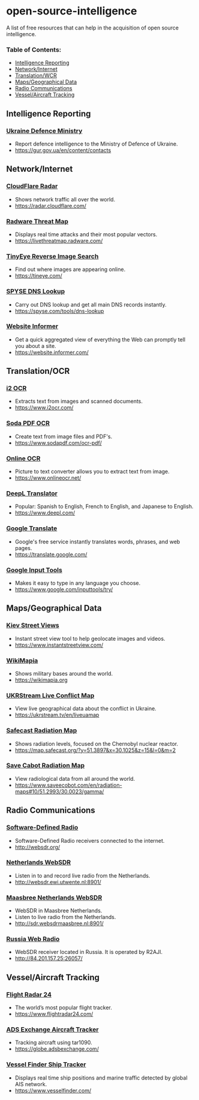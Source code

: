 # open-source-intelligence
A list of free resources that can help in the acquisition of open source intelligence.
### Table of Contents:
* [Intelligence Reporting](#intelligence-reporting)
* [Network/Internet](#networkinternet)
* [Translation/WCR](#translationocr)
* [Maps/Geographical Data](#mapsgeographical-data)
* [Radio Communications](#radio-communications)
* [Vessel/Aircraft Tracking](#vesselaircraft-tracking)



## Intelligence Reporting
### [Ukraine Defence Ministry](https://gur.gov.ua/en/content/contacts.html)
* Report defence intelligence to the Ministry of Defence of Ukraine.
* https://gur.gov.ua/en/content/contacts


## Network/Internet
### [CloudFlare Radar](https://radar.cloudflare.com/)
* Shows network traffic all over the world.
* https://radar.cloudflare.com/
### [Radware Threat Map](https://livethreatmap.radware.com/)
* Displays real time attacks and their most popular vectors.
* https://livethreatmap.radware.com/
### [TinyEye Reverse Image Search](https://tineye.com/)
* Find out where images are appearing online.
* https://tineye.com/
### [SPYSE DNS Lookup](https://spyse.com/tools/dns-lookup)
* Carry out DNS lookup and get all main DNS records instantly.
* https://spyse.com/tools/dns-lookup
### [Website Informer](https://website.informer.com/)
* Get a quick aggregated view of everything the Web can promptly tell you about a site.
* https://website.informer.com/


## Translation/OCR
### [i2 OCR](https://www.i2ocr.com/)
* Extracts text from images and scanned documents.
* https://www.i2ocr.com/
### [Soda PDF OCR](https://www.sodapdf.com/ocr-pdf/)
* Create text from image files and PDF's.
* https://www.sodapdf.com/ocr-pdf/
### [Online OCR](https://www.onlineocr.net/)
* Picture to text converter allows you to extract text from image.
* https://www.onlineocr.net/
### [DeepL Translator](https://www.deepl.com/)
* Popular: Spanish to English, French to English, and Japanese to English.
* https://www.deepl.com/
### [Google Translate](https://translate.google.com/)
* Google's free service instantly translates words, phrases, and web pages.
* https://translate.google.com/
### [Google Input Tools](https://www.google.com/inputtools/try/)
* Makes it easy to type in any language you choose.
* https://www.google.com/inputtools/try/


## Maps/Geographical Data
### [Kiev Street Views](https://www.instantstreetview.com/@50.450139,30.524395,129.53h,13.73p,0.83z,JjY0gzkm9eQ2F1zDu__eDQ)
* Instant street view tool to help geolocate images and videos.
* https://www.instantstreetview.com/
### [WikiMapia](https://wikimapia.org)
* Shows military bases around the world.
* https://wikimapia.org
### [UKRStream Live Conflict Map](https://ukrstream.tv/en/liveuamap)
* View live geographical data about the conflict in Ukraine.
* https://ukrstream.tv/en/liveuamap
### [Safecast Radiation Map](https://map.safecast.org/?y=51.3897&x=30.1025&z=15&l=0&m=2)
* Shows radiation levels, focused on the Chernobyl nuclear reactor.
* https://map.safecast.org/?y=51.3897&x=30.1025&z=15&l=0&m=2
### [Save Cabot Radiation Map](https://www.saveecobot.com/en/radiation-maps#10/51.2993/30.0023/gamma/)
* View radiological data from all around the world.
* https://www.saveecobot.com/en/radiation-maps#10/51.2993/30.0023/gamma/


## Radio Communications
### [Software-Defined Radio](http://www.websdr.org/)
* Software-Defined Radio receivers connected to the internet.
* http://websdr.org/
### [Netherlands WebSDR](http://websdr.ewi.utwente.nl:8901/)
* Listen in to and record live radio from the Netherlands.
* http://websdr.ewi.utwente.nl:8901/
### [Maasbree Netherlands WebSDR ](http://sdr.websdrmaasbree.nl:8901/)
* WebSDR in Maasbree Netherlands.
* Listen to live radio from the Netherlands.
* http://sdr.websdrmaasbree.nl:8901/
### [Russia Web Radio](http://84.201.157.25:26057/)
* WebSDR receiver located in Russia. It is operated by R2AJI.
* http://84.201.157.25:26057/


## Vessel/Aircraft Tracking
### [Flight Radar 24](https://www.flightradar24.com/)
* The world’s most popular flight tracker.
* https://www.flightradar24.com/
### [ADS Exchange Aircraft Tracker](https://globe.adsbexchange.com/)
* Tracking aircraft using tar1090.
* https://globe.adsbexchange.com/
### [Vessel Finder Ship Tracker](https://www.vesselfinder.com/)
* Displays real time ship positions and marine traffic detected by global AIS network.
* https://www.vesselfinder.com/
